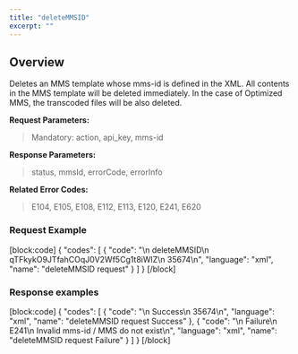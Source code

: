 ```yaml
---
title: "deleteMMSID"
excerpt: ""
---
```

## Overview
Deletes an MMS template whose mms-id is defined in the XML. All contents in the MMS template will be deleted immediately. In the case of Optimized MMS, the transcoded files will be also deleted.

**Request Parameters:**

> Mandatory: action, api\_key, mms-id

**Response Parameters:**

> status, mmsId, errorCode, errorInfo

**Related Error Codes:**

> E104, E105, E108, E112, E113, E120, E241, E620

### Request Example
[block:code]
{
  "codes": [
    {
      "code": "<request>\n    <action>deleteMMSID</action>\n    <api-key>qTFkykO9JTfahCOqJ0V2Wf5Cg1t8iWlZ</api-key>\n    <mms-id>35674</mms-id>\n</request>",
      "language": "xml",
      "name": "deleteMMSID request"
    }
  ]
}
[/block]
### Response examples
[block:code]
{
  "codes": [
    {
      "code": "<response>\n    <status>Success</status>\n    <mms-id>35674</mms-id>\n</response>",
      "language": "xml",
      "name": "deleteMMSID request Success"
    },
    {
      "code": "<response>\n    <status>Failure</status>\n    <error-code>E241</error-code>\n    <error-info>Invalid mms-id / MMS do not exist</error-info>\n</response>",
      "language": "xml",
      "name": "deleteMMSID request Failure"
    }
  ]
}
[/block]